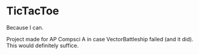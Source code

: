 TicTacToe
=========

Because I can.

Project made for AP Compsci A in case VectorBattleship failed (and it did). This would definitely suffice.
